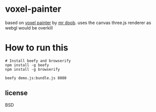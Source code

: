 # voxel-painter

based on [voxel painter](http://mrdoob.com/projects/voxels/) by [mr doob](http://github.com/mrdoob). uses the canvas three.js renderer as webgl would be overkill

# How to run this

```shell
# Install beefy and browserify
npm install -g beefy
npm install -g browserify
```

```
beefy demo.js:bundle.js 8080
```

## license

BSD